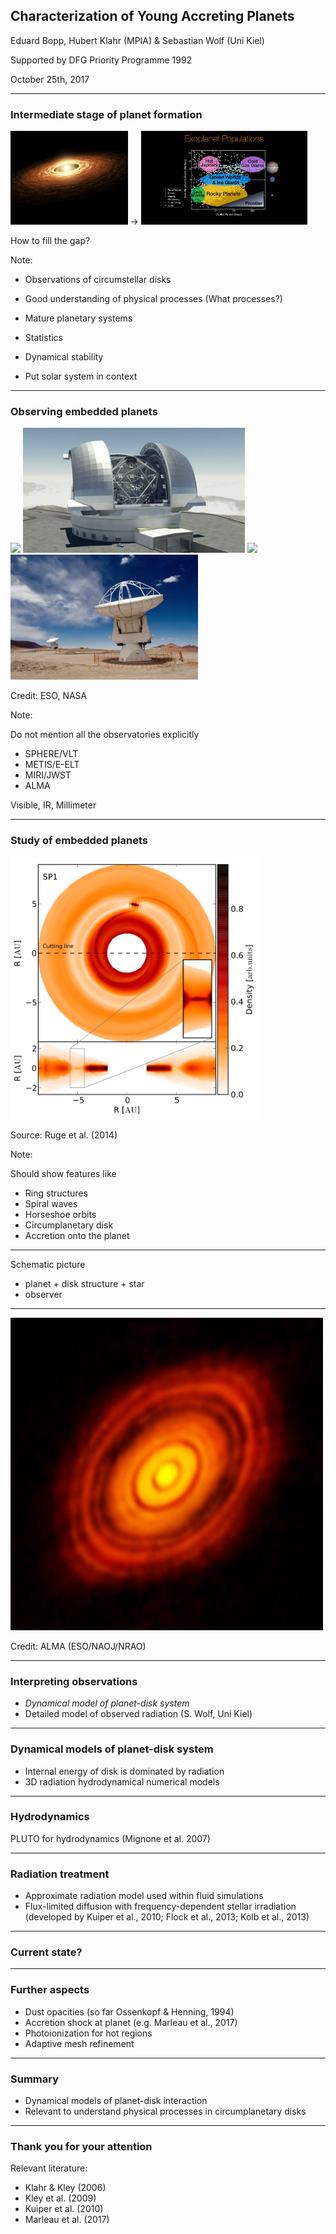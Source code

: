 ## Characterization of Young Accreting Planets

Eduard Bopp, Hubert Klahr (MPIA) & Sebastian Wolf (Uni Kiel)

Supported by DFG Priority Programme 1992

October 25th, 2017

---

### Intermediate stage of planet formation

<img src="images/disk.jpg" height="150" />
→
<img src="images/exoplanet-populations.jpg" height="150" />

How to fill the gap?

Note:

- Observations of circumstellar disks
- Good understanding of physical processes (What processes?)

- Mature planetary systems
- Statistics
- Dynamical stability
- Put solar system in context

---

### Observing embedded planets

<img src="images/vlt.jpg" height="200" />
<img src="images/eelt.jpg" height="200" />

<img src="images/jwst.jpg" height="200" />
<img src="images/alma.jpg" height="200" />

Credit: ESO, NASA

Note:

Do not mention all the observatories explicitly

- SPHERE/VLT
- METIS/E-ELT
- MIRI/JWST
- ALMA

Visible, IR, Millimeter

---

### Study of embedded planets

<img src="images/ruge-2014-disk-embedded-planet.png" width="400" />

Source: Ruge et al. (2014)

Note:

Should show features like

- Ring structures
- Spiral waves
- Horseshoe orbits
- Circumplanetary disk
- Accretion onto the planet

---

Schematic picture

- planet + disk structure + star
- observer

---

<img src="images/alma-hltau.jpg" height="500" />

Credit: ALMA (ESO/NAOJ/NRAO)

---

### Interpreting observations

- *Dynamical model of planet-disk system*
- Detailed model of observed radiation (S. Wolf, Uni Kiel)

---

### Dynamical models of planet-disk system

- Internal energy of disk is dominated by radiation
- 3D radiation hydrodynamical numerical models

---

### Hydrodynamics

PLUTO for hydrodynamics (Mignone et al. 2007)

---

### Radiation treatment

- Approximate radiation model used within fluid simulations
- Flux-limited diffusion with frequency-dependent stellar irradiation (developed
  by Kuiper et al., 2010; Flock et al., 2013; Kolb et al., 2013)

---

### Current state?

---

### Further aspects

- Dust opacities (so far Ossenkopf & Henning, 1994)
- Accretion shock at planet (e.g. Marleau et al., 2017)
- Photoionization for hot regions
- Adaptive mesh refinement

---

### Summary

- Dynamical models of planet-disk interaction
- Relevant to understand physical processes in circumplanetary disks

---

### Thank you for your attention

Relevant literature:

- Klahr & Kley (2006)
- Kley et al. (2009)
- Kuiper et al. (2010)
- Marleau et al. (2017)
